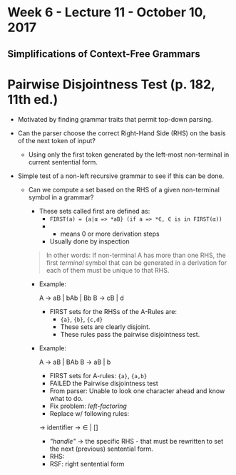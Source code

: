 # Week 6 - Lecture 11 - October 10, 2017
## Simplifications of Context-Free Grammars
# Pairwise Disjointness Test (p. 182, 11th ed.)
  - Motivated by finding grammar traits that permit top-down parsing.
  - Can the parser choose the correct Right-Hand Side (RHS) on the basis of the next token of input?
    - Using only the first token generated by the left-most non-terminal in current sentential form.

  - Simple test of a non-left recursive grammar to see if this can be done.
    - Can we compute a set based on the RHS of a given non-terminal symbol in a grammar?
      - These sets called first are defined as:
        - `FIRST(a) = {a|α => *aB} (if a => *∈, ∈ is in FIRST(α))`
        - * means 0 or more derivation steps
        - Usually done by inspection

      > In other words: If non-terminal A has more than one RHS, the first *terminal* symbol that can be generated in a derivation for each of them must be unique to that RHS.

      - Example:

        A -> aB | bAb | Bb
        B -> cB | d

        - FIRST sets for the RHSs of the A-Rules are:
          - `{a}`, `{b}`, `{c,d}`
          - These sets are clearly disjoint.
          - These rules pass the pairwise disjointness test.

      - Example:

        A -> aB | BAb
        B -> aB | b

        - FIRST sets for A-rules: `{a}`, `{a,b}`
        - FAILED the Pairwise disjointness test
        - From parser: Unable to look one character ahead and know what to do.
        - Fix problem: *left-factoring*
        - Replace w/ following rules:

        <variable> -> identifier<new>
        <new> -> ∈ | [<expression>]

        - *"handle"* -> the specific RHS - that must be rewritten to set the next (previous) sentential form.
        - RHS:
        - RSF: right sentential form
